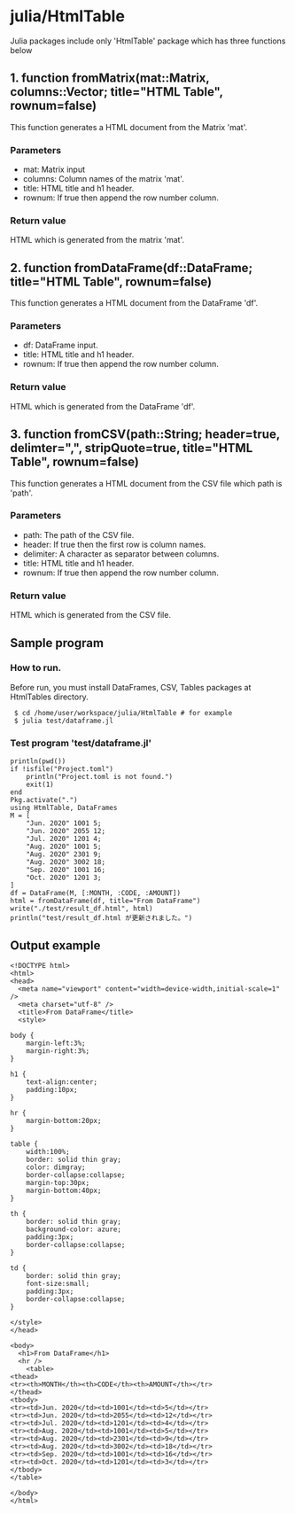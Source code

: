 # julia/HtmlTable
Julia packages include only 'HtmlTable' package which has three functions below

## 1. function fromMatrix(mat::Matrix, columns::Vector; title="HTML Table", rownum=false)
This function generates a HTML document from the Matrix 'mat'.

### Parameters
- mat: Matrix input
- columns: Column names of the matrix 'mat'.
- title: HTML title and h1 header.
- rownum: If true then append the row number column.

### Return value
 HTML which is generated from the matrix 'mat'.
 

## 2. function fromDataFrame(df::DataFrame; title="HTML Table", rownum=false)
This function generates a HTML document from the DataFrame 'df'.

### Parameters
- df: DataFrame input.
- title: HTML title and h1 header.
- rownum: If true then append the row number column.

### Return value
 HTML which is generated from the DataFrame 'df'.
 
## 3. function fromCSV(path::String; header=true, delimter=",", stripQuote=true, title="HTML Table", rownum=false)
 This function generates a HTML document from the CSV file which path is 'path'.

### Parameters
- path: The path of the CSV file.
- header: If true then the first row is column names.
- delimiter: A character as separator between columns.
- title: HTML title and h1 header.
- rownum: If true then append the row number column.

### Return value
 HTML which is generated from the CSV file.

## Sample program

### How to run.
Before run, you must install DataFrames, CSV, Tables packages at HtmlTables directory.

```
 $ cd /home/user/workspace/julia/HtmlTable # for example
 $ julia test/dataframe.jl
```

### Test program 'test/dataframe.jl'

```import Pkg
println(pwd())
if !isfile("Project.toml")
    println("Project.toml is not found.")
    exit(1)
end
Pkg.activate(".")
using HtmlTable, DataFrames
M = [
    "Jun. 2020" 1001 5;
    "Jun. 2020" 2055 12;
    "Jul. 2020" 1201 4;
    "Aug. 2020" 1001 5;
    "Aug. 2020" 2301 9;
    "Aug. 2020" 3002 18;
    "Sep. 2020" 1001 16;
    "Oct. 2020" 1201 3;
]
df = DataFrame(M, [:MONTH, :CODE, :AMOUNT])
html = fromDataFrame(df, title="From DataFrame")
write("./test/result_df.html", html)
println("test/result_df.html が更新されました。")
```

## Output example

```
<!DOCTYPE html>
<html>
<head>
  <meta name="viewport" content="width=device-width,initial-scale=1" />
  <meta charset="utf-8" />
  <title>From DataFrame</title>
  <style>

body {
    margin-left:3%;
    margin-right:3%;
}

h1 {
    text-align:center;
    padding:10px;
}

hr {
    margin-bottom:20px;
}

table {
    width:100%;
    border: solid thin gray;
    color: dimgray;
    border-collapse:collapse;
    margin-top:30px;
    margin-bottom:40px;
}

th {
    border: solid thin gray;
    background-color: azure;
    padding:3px;
    border-collapse:collapse;
}

td {
    border: solid thin gray;
    font-size:small;
    padding:3px;
    border-collapse:collapse;
}

</style>
</head>

<body>
  <h1>From DataFrame</h1>
  <hr />
    <table>
<thead>
<tr><th>MONTH</th><th>CODE</th><th>AMOUNT</th></tr>
</thead>
<tbody>
<tr><td>Jun. 2020</td><td>1001</td><td>5</td></tr>
<tr><td>Jun. 2020</td><td>2055</td><td>12</td></tr>
<tr><td>Jul. 2020</td><td>1201</td><td>4</td></tr>
<tr><td>Aug. 2020</td><td>1001</td><td>5</td></tr>
<tr><td>Aug. 2020</td><td>2301</td><td>9</td></tr>
<tr><td>Aug. 2020</td><td>3002</td><td>18</td></tr>
<tr><td>Sep. 2020</td><td>1001</td><td>16</td></tr>
<tr><td>Oct. 2020</td><td>1201</td><td>3</td></tr>
</tbody>
</table>

</body>
</html>
```
 
